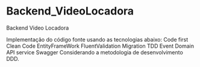 # Backend_VideoLocadora
Backend Video Locadora

Implementação do código fonte usando as tecnologias abaixo:
	Code first
	Clean Code
	EntityFrameWork
	FluentValidation
	Migration
	TDD
	Event Domain
	API service
	Swagger
Considerando a metodologia de desenvolvimento DDD.
